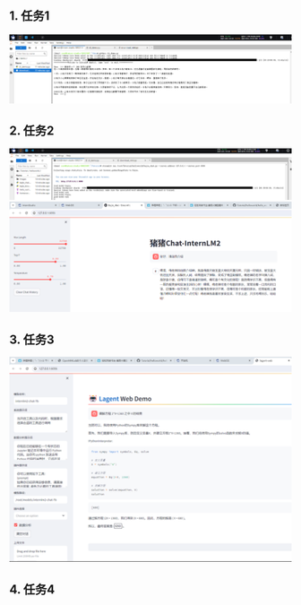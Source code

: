 ## 1. 任务1
![1.8B对话](./img/1.png)

## 2. 任务2
![八戒](./img/2_1.png)
![八戒](./img/2_2.png)

## 3. 任务3
![Lagent](./img/3.png)


## 4. 任务4